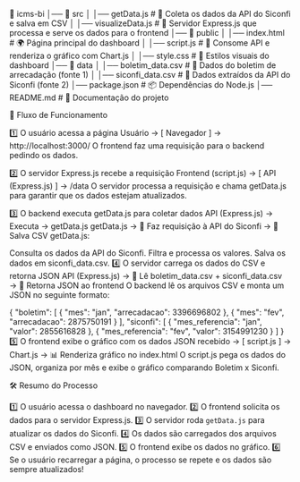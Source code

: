 📂 icms-bi
│── 📂 src
│   │── getData.js         # 🔄 Coleta os dados da API do Siconfi e salva em CSV
│   │── visualizeData.js   # 📡 Servidor Express.js que processa e serve os dados para o frontend
│── 📂 public
│   │── index.html         # 🌍 Página principal do dashboard
│   │── script.js          # 📜 Consome API e renderiza o gráfico com Chart.js
│   │── style.css          # 🎨 Estilos visuais do dashboard
│── 📂 data
│   │── boletim_data.csv   # 📄 Dados do boletim de arrecadação (fonte 1)
│   │── siconfi_data.csv   # 📄 Dados extraídos da API do Siconfi (fonte 2)
│── package.json           # 📦 Dependências do Node.js
│── README.md              # 📖 Documentação do projeto

🔁 Fluxo de Funcionamento

1️⃣ O usuário acessa a página
Usuário → [ Navegador ] → http://localhost:3000/
O frontend faz uma requisição para o backend pedindo os dados.

2️⃣ O servidor Express.js recebe a requisição
Frontend (script.js) → [ API (Express.js) ] → /data
O servidor processa a requisição e chama getData.js para garantir que os dados estejam atualizados.

3️⃣ O backend executa getData.js para coletar dados
API (Express.js) → Executa → getData.js
getData.js → 🔄 Faz requisição à API do Siconfi → 💾 Salva CSV
getData.js:

Consulta os dados da API do Siconfi.
Filtra e processa os valores.
Salva os dados em siconfi_data.csv.
4️⃣ O servidor carrega os dados do CSV e retorna JSON
API (Express.js) → 📄 Lê boletim_data.csv + siconfi_data.csv → 🔄 Retorna JSON ao frontend
O backend lê os arquivos CSV e monta um JSON no seguinte formato:

{
    "boletim": [
        { "mes": "jan", "arrecadacao": 3396696802 },
        { "mes": "fev", "arrecadacao": 2875750191 }
    ],
    "siconfi": [
        { "mes_referencia": "jan", "valor": 2855616828 },
        { "mes_referencia": "fev", "valor": 3154991230 }
    ]
}
5️⃣ O frontend exibe o gráfico com os dados
JSON recebido → [ script.js ] → Chart.js → 📊 Renderiza gráfico no index.html
O script.js pega os dados do JSON, organiza por mês e exibe o gráfico comparando Boletim x Siconfi.

🛠 Resumo do Processo

1️⃣ O usuário acessa o dashboard no navegador.
2️⃣ O frontend solicita os dados para o servidor Express.js.
3️⃣ O servidor roda `getData.js` para atualizar os dados do Siconfi.
4️⃣ Os dados são carregados dos arquivos CSV e enviados como JSON.
5️⃣ O frontend exibe os dados no gráfico.
6️⃣ Se o usuário recarregar a página, o processo se repete e os dados são sempre atualizados!